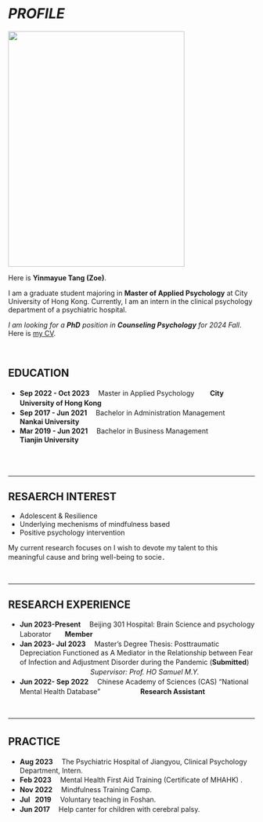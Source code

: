 # ***PROFILE***

<img src="https://yinmayue-tang.github.io/images/yinmatang.jpg" class="floatpic" width="360" height="480">

Here is **Yinmayue Tang (Zoe)**.

I am a graduate student majoring in **Master of Applied Psychology** at City University of Hong Kong. Currently, I am an intern in the clinical psychology department of a psychiatric hospital.

*I am looking for a **PhD** position in **Counseling Psychology** for 2024 Fall*. Here is [my CV](https://yinmayue-tang.github.io/file/CV-TANGYinmayue.pdf).
  
<br>  
 
## **EDUCATION**

- **Sep 2022 - Oct 2023** 　Master in Applied Psychology 　　**City University of Hong Kong**　　　　　　　　　　　　　
- **Sep 2017 - Jun 2021** 　Bachelor in Administration Management　　 **Nankai University**
- **Mar 2019 - Jun 2021** 　Bachelor in Business Management　　　　　 **Tianjin University**

<br>　　　
 
---

## **RESAERCH INTEREST**
- Adolescent & Resilience
- Underlying mechenisms of mindfulness based 
- Positive psychology  intervention

My current research focuses on  I wish to devote my talent to this meaningful cause and bring well-being to socie．

<br>

---

## **RESEARCH EXPERIENCE**
- **Jun 2023-Present** 　Beijing 301 Hospital: Brain Science and psychology Laborator　　**Member**
- **Jan 2023- Jul 2023**　 Master’s Degree Thesis: Posttraumatic Depreciation Functioned as A Mediator in the Relationship between Fear of Infection and Adjustment Disorder during the Pandemic (**Submitted**)　　　　　　　　    
　　　　　　　　　　        *Supervisor: Prof. HO Samuel M.Y.*
- **Jun 2022- Sep 2022**　 Chinese Academy of Sciences (CAS)  “National Mental Health Database” 　　
　　                   　**Research Assistant**
　

<br>

---

## **PRACTICE**　

- **Aug 2023** 　The Psychiatric Hospital of Jiangyou, Clinical Psychology Department, Intern.
- **Feb 2023** 　Mental Health First Aid Training (Certificate of MHAHK) .
- **Nov 2022** 　Mindfulness Training Camp.
- **Jul &ensp;2019** 　Voluntary teaching in Foshan.
- **Jun 2017**　 Help canter for children with cerebral palsy.
